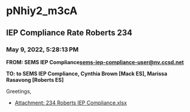 # pNhiy2_m3cA
## IEP Compliance Rate Roberts 234
### May 9, 2022, 5:28:13 PM
**FROM: SEMS IEP Compliance<sems-iep-compliance-user@nv.ccsd.net>**

**TO: to SEMS IEP Compliance, Cynthia Brown [Mack ES], Marissa Rasavong [Roberts ES]**


Greetings,  





* [Attachment: 234 Roberts IEP Compliance.xlsx](pNhiy2_m3cA-attachment-1.xlsx)
